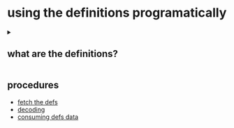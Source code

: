 # using the definitions programatically

<details><summary>

## what are the definitions?

</summary>

some people call it "the manifest". if you're josh, it's "the definitions".  
technically "the manifest" is what you check, to learn where to download "the definitions"
  
the definitions contain the words, titles, names, images, etc. which help translate raw data like

> `"itemHash":1022552290,"quantity":69420`

into friendlier shapes like

> "the user has 69420 ![](https://www.bungie.net/common/destiny2_content/icons/b3e829460a53354a92d8f893c44db3b7.png) Legendary Shards"

## what aren't they?

- they are static data, updated every few weeks or months. they aren't anyone's current **inventory**
- they don't have **enemy units** (dreg/acolyte/etc)
- they don't have **sandbox** and **gameplay** numbers/stats
  - no **range** in meters. no **damage numbers**. the impact & range stats are abstractions
  - they don't have accurate **magazine stats**. these are adjusted by gameplay scripts, and though many seem right/almost, others just aren't
</details>

## procedures
- [fetch the defs](fetching)
- [decoding](decoding)
- [consuming defs data](consuming)